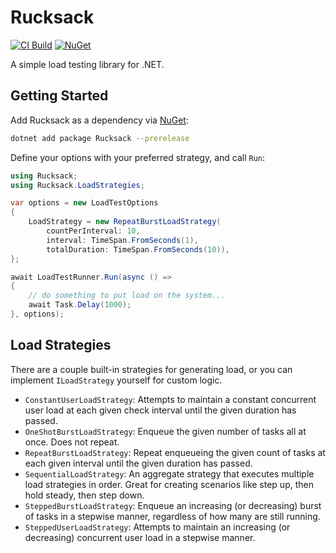 # Rucksack

[![CI Build](https://github.com/feature23/rucksack/actions/workflows/dotnet.yml/badge.svg)](https://github.com/feature23/rucksack/actions/workflows/dotnet.yml)
[![NuGet](https://img.shields.io/nuget/vpre/Rucksack)](https://www.nuget.org/packages/Rucksack)

A simple load testing library for .NET.

## Getting Started

Add Rucksack as a dependency via [NuGet](https://www.nuget.org/packages/Rucksack):

```bash
dotnet add package Rucksack --prerelease
```

Define your options with your preferred strategy, and call `Run`:
```c#
using Rucksack;
using Rucksack.LoadStrategies;

var options = new LoadTestOptions
{
    LoadStrategy = new RepeatBurstLoadStrategy(
        countPerInterval: 10,
        interval: TimeSpan.FromSeconds(1),
        totalDuration: TimeSpan.FromSeconds(10)),
};

await LoadTestRunner.Run(async () =>
{
    // do something to put load on the system...
    await Task.Delay(1000);
}, options);
```

## Load Strategies

There are a couple built-in strategies for generating load, or you can implement `ILoadStrategy` yourself for custom logic.

* `ConstantUserLoadStrategy`: Attempts to maintain a constant concurrent user load at each given check interval until the given duration has passed.
* `OneShotBurstLoadStrategy`: Enqueue the given number of tasks all at once. Does not repeat.
* `RepeatBurstLoadStrategy`: Repeat enqueueing the given count of tasks at each given interval until the given duration has passed.
* `SequentialLoadStrategy`: An aggregate strategy that executes multiple load strategies in order. Great for creating scenarios like step up, then hold steady, then step down.
* `SteppedBurstLoadStrategy`: Enqueue an increasing (or decreasing) burst of tasks in a stepwise manner, regardless of how many are still running.
* `SteppedUserLoadStrategy`: Attempts to maintain an increasing (or decreasing) concurrent user load in a stepwise manner.
